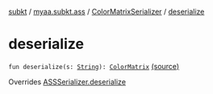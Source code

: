 [subkt](../../index.md) / [myaa.subkt.ass](../index.md) / [ColorMatrixSerializer](index.md) / [deserialize](./deserialize.md)

# deserialize

`fun deserialize(s: `[`String`](https://kotlinlang.org/api/latest/jvm/stdlib/kotlin/-string/index.html)`): `[`ColorMatrix`](../-color-matrix/index.md) [(source)](https://github.com/Myaamori/SubKt/blob/0.1.13/src/main/kotlin/myaa/subkt/ass/parser.kt#L733)

Overrides [ASSSerializer.deserialize](../-a-s-s-serializer/deserialize.md)

